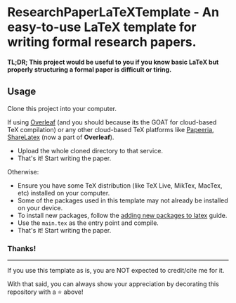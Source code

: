 # ResearchPaperLaTeXTemplate - An easy-to-use LaTeX template for writing formal research papers.

#### TL;DR; This project would be useful to you if you know basic LaTeX but properly structuring a formal paper is difficult or tiring.

## Usage

Clone this project into your computer.

If using [Overleaf](https://www.overleaf.com) (and you should because its the GOAT for cloud-based TeX compilation) or any other cloud-based TeX platforms like [Papeeria](https://www.papeeria.com), [ShareLatex](https://www.sharelatex.com) (now a part of **Overleaf**).
  - Upload the whole cloned directory to that service.
  - That's it! Start writing the paper.

Otherwise:
  - Ensure you have some TeX distribution (like TeX Live, MikTex, MacTex, etc) installed on your computer.
  - Some of the packages used in this template may not already be installed on your device.
  - To install new packages, follow the [adding new packages to latex](https://scholar.princeton.edu/scuellar/blog/2014/02/adding-new-packages-latex) guide.
  - Use the `main.tex` as the entry point and compile.
  - That's it! Start writing the paper.
  
### Thanks!
---
  If you use this template as is, you are NOT expected to credit/cite me for it.
  
  With that said, you can always show your appreciation by decorating this repository with a :star: above!

